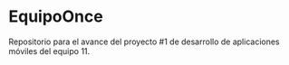 

# EquipoOnce
Repositorio para el avance del proyecto #1 de desarrollo de aplicaciones móviles del equipo 11.

